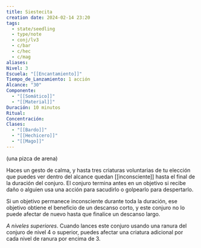 ```yaml
---
title: Siestecita
creation date: 2024-02-14 23:20
tags:
  - state/seedling
  - type/note
  - conj/lv3
  - c/bar
  - c/hec
  - c/mag
aliases: 
Nivel: 3
Escuela: "[[Encantamiento]]"
Tiempo_de_Lanzamiento: 1 acción
Alcance: "30"
Componente:
  - "[[Somático]]"
  - "[[Material]]"
Duración: 10 minutos
Ritual: 
Concentración: 
Clases:
  - "[[Bardo]]"
  - "[[Hechicero]]"
  - "[[Mago]]"
---
```

(una pizca de arena)

Haces un gesto de calma, y hasta tres criaturas voluntarias de tu elección que puedes ver dentro del alcance quedan [[inconsciente]] hasta el final de la duración del conjuro. El conjuro termina antes en un objetivo si recibe daño o alguien usa una acción para sacudirlo o golpearlo para despertarlo.

Si un objetivo permanece inconsciente durante toda la duración, ese objetivo obtiene el beneficio de un descanso corto, y este conjuro no lo puede afectar de nuevo hasta que finalice un descanso largo.

*A niveles superiores*. Cuando lances este conjuro usando una ranura del conjuro de nivel 4 o superior, puedes afectar una criatura adicional por cada nivel de ranura por encima de 3.